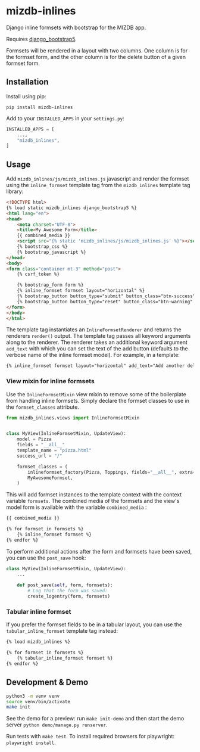 # mizdb-inlines

Django inline formsets with bootstrap for the MIZDB app.

Requires [django_bootstrap5](https://github.com/zostera/django-bootstrap5).

Formsets will be rendered in a layout with two columns. One column is for the formset
form, and the other column is for the delete button of a given formset form.

## Installation

Install using pip:

```shell
pip install mizdb-inlines
```

Add to your `INSTALLED_APPS` in your `settings.py`:

```python
INSTALLED_APPS = [
    ...,
    "mizdb_inlines",
]
```

## Usage

Add `mizdb_inlines/js/mizdb_inlines.js` javascript and render the formset using the `inline_formset` template tag from the `mizdb_inlines` template tag library:

```html
<!DOCTYPE html>
{% load static mizdb_inlines django_bootstrap5 %}
<html lang="en">
<head>
    <meta charset="UTF-8">
    <title>My Awesome Form</title>
    {{ combined_media }}
    <script src="{% static 'mizdb_inlines/js/mizdb_inlines.js' %}"></script>
    {% bootstrap_css %}
    {% bootstrap_javascript %}
</head>
<body>
<form class="container mt-3" method="post">
    {% csrf_token %}

    {% bootstrap_form form %}
    {% inline_formset formset layout="horizontal" %}
    {% bootstrap_button button_type="submit" button_class="btn-success" content="Save" %}
    {% bootstrap_button button_type="reset" button_class="btn-warning" content="Reset" %}
</form>
</body>
</html>
```
The template tag instantiates an `InlineFormsetRenderer` and returns the renderers `render()` output. 
The template tag passes all keyword arguments along to the renderer. 
The renderer takes an additional keyword argument `add_text` with which you can set the text of the add button (defaults to the verbose name of the inline formset model).
For example, in a template:
```html
{% inline_formset formset layout="horizontal" add_text="Add another delicious Topping" %}
```


### View mixin for inline formsets

Use the `InlineFormsetMixin` view mixin to remove some of the boilerplate from handling inline formsets. 
Simply declare the formset classes to use in the `formset_classes` attribute.

```python
from mizdb_inlines.views import InlineFormsetMixin


class MyView(InlineFormsetMixin, UpdateView):
    model = Pizza
    fields = "__all__"
    template_name = "pizza.html"
    success_url = "/"

    formset_classes = (
        inlineformset_factory(Pizza, Toppings, fields="__all__", extra=1),
        MyAwesomeFormset,
    )
```

This will add formset instances to the template context with the context variable `formsets`. 
The combined media of the formsets and the view's model form is available with the variable `combined_media` :
```html
{{ combined_media }}

{% for formset in formsets %}
    {% inline_formset formset %}
{% endfor %}
```

To perform additional actions after the form and formsets have been saved, you can use 
the `post_save` hook:
```python
class MyView(InlineFormsetMixin, UpdateView):
    ...
    
    def post_save(self, form, formsets):
        # Log that the form was saved:
        create_logentry(form, formsets)
```

### Tabular inline formset

If you prefer the formset fields to be in a tabular layout, you can use the `tabular_inline_formset` template tag instead:
```html
{% load mizdb_inlines %}

{% for formset in formsets %}
    {% tabular_inline_formset formset %}
{% endfor %}
```

## Development & Demo

```bash
python3 -m venv venv
source venv/bin/activate
make init
```

See the demo for a preview: run `make init-demo` and then start the demo server `python demo/manage.py runserver`.

Run tests with `make test`. To install required browsers for playwright: `playwright install`.